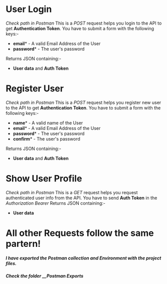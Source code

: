 # User Login 
*Check path in Postman*
This is a *POST* request helps you login to the API to get **Authentication Token**.
You have to submit a form with the following keys:-
- **email*** - A valid Email Address of the User
- **password*** - The user's password

Returns JSON containing:-
- **User data** and **Auth Token**


# Register User 
*Check path in Postman*
This is a *POST* request helps you register new user to the API to get **Authentication Token**.
You have to submit a form with the following keys:-
- **name*** - A valid name of the User
- **email*** - A valid Email Address of the User
- **password*** - The user's password
- **confirm*** - The user's password

Returns JSON containing:-
- **User data** and **Auth Token**


# Show User Profile 
*Check path in Postman*
This is a *GET* request helps you request authenticated user info from the API.
You have to send **Auth Token** in the *Authorization Bearer*
Returns JSON containing:-
- **User data**

# All other Requests follow the same partern!
##### I have exported the Postman collection and Environment with the project files.
##### Check the folder **__Postman Exports**